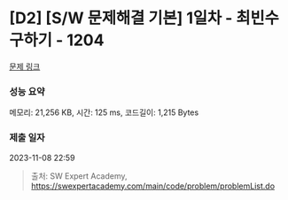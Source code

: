 # [D2] [S/W 문제해결 기본] 1일차 - 최빈수 구하기 - 1204 

[문제 링크](https://swexpertacademy.com/main/code/problem/problemDetail.do?contestProbId=AV13zo1KAAACFAYh) 

### 성능 요약

메모리: 21,256 KB, 시간: 125 ms, 코드길이: 1,215 Bytes

### 제출 일자

2023-11-08 22:59



> 출처: SW Expert Academy, https://swexpertacademy.com/main/code/problem/problemList.do